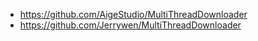 

* https://github.com/AigeStudio/MultiThreadDownloader
* https://github.com/Jerrywen/MultiThreadDownloader